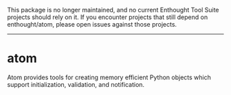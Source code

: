 This package is no longer maintained, and no current Enthought Tool Suite projects
should rely on it. If you encounter projects that still depend on enthought/atom,
please open issues against those projects.

----

atom
====

Atom provides tools for creating memory efficient Python objects which support initialization, validation, and notification.
